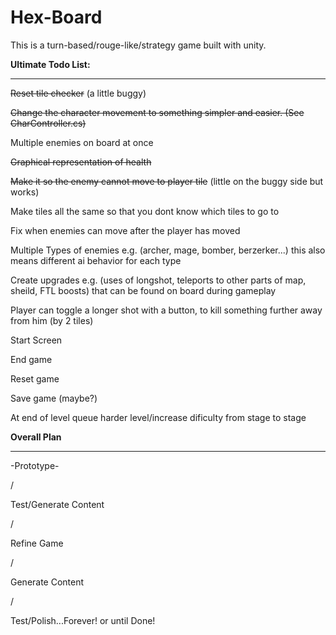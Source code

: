 **Hex-Board**
=============

This is a turn-based/rouge-like/strategy game built with unity.


**Ultimate Todo List:**
________________________________________________________________________________________
	
~~Reset tile checker~~ (a little buggy)

~~Change the character movement to something simpler and easier. (See CharController.cs)~~

Multiple enemies on board at once

~~Graphical representation of health~~

~~Make it so the enemy cannot move to player tile~~ (little on the buggy side but works)

Make tiles all the same so that you dont know which tiles to go to

Fix when enemies can move after the player has moved

Multiple Types of enemies e.g. (archer, mage, bomber, berzerker...) this also means different ai behavior for each type

Create upgrades e.g. (uses of longshot, teleports to other parts of map, sheild, FTL boosts) that can be found on board during gameplay

Player can toggle a longer shot with a button, to kill something further away from him (by 2 tiles)

Start Screen

End game

Reset game

Save game (maybe?)

At end of level queue harder level/increase dificulty from stage to stage


**Overall Plan**
______________________________________________________________________________

-Prototype-
   
   \/

Test/Generate Content
   
   \/
   
Refine Game

   \/
   
Generate Content

   \/
   
Test/Polish...Forever! or until Done!
 	 
